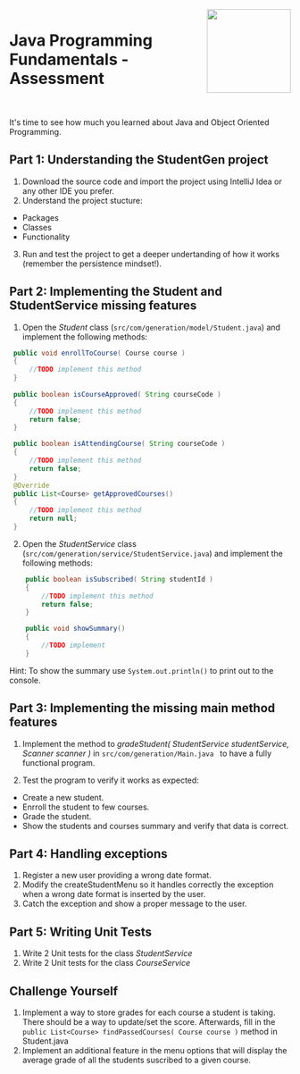 
<img align="right" width="150" height="150" src="https://media-exp1.licdn.com/dms/image/C4E0BAQF7BYCCZt5epw/company-logo_200_200/0?e=2159024400&v=beta&t=qUAFP9bUgBEEXGVQYpUXW1J_OiP8e0r4rFBpqp8OrxA">

# Java Programming Fundamentals	- Assessment

 <br/>
 <br/>
 It's time to see how much you learned about Java and Object Oriented Programming.
 
 ## Part 1: Understanding the StudentGen project
 1. Download the source code and import the project using IntelliJ Idea or any other IDE you prefer.
 2. Understand the project stucture:
 * Packages
 * Classes
 * Functionality
 3. Run and test the project to get a deeper undertanding of how it works (remember the persistence mindset!).
 
  ## Part 2: Implementing the Student and StudentService missing features
  1. Open the *Student* class (`src/com/generation/model/Student.java`) and implement the following methods:
  
   ```java
    public void enrollToCourse( Course course )
    {
        //TODO implement this method
    }
    
    public boolean isCourseApproved( String courseCode )
    {
        //TODO implement this method
        return false;
    }

    public boolean isAttendingCourse( String courseCode )
    {
        //TODO implement this method
        return false;
    }
    @Override
    public List<Course> getApprovedCourses()
    {
        //TODO implement this method
        return null;
    }
   ```
   
   2. Open the *StudentService* class (`src/com/generation/service/StudentService.java`) and implement the following methods:
   
   ```java
       public boolean isSubscribed( String studentId )
       {
           //TODO implement this method
           return false;
       }

       public void showSummary()
       {
           //TODO implement
       }
   ```
   
   Hint: To show the summary use `System.out.println()` to print out to the console.

  ## Part 3: Implementing the missing main method features
 
 1. Implement the method to *gradeStudent( StudentService studentService, Scanner scanner )* in `src/com/generation/Main.java ` to have a fully functional program.
 
 2. Test the program to verify it works as expected:
  * Create a new student.
  * Enrroll the student to few courses.
  * Grade the student.
  * Show the students and courses summary and verify that data is correct.
  

  ## Part 4: Handling exceptions
  1. Register a new user providing a wrong date format.
  2. Modify the createStudentMenu so it handles correctly the exception when a wrong date format is inserted by the user.
  3. Catch the exception and show a proper message to the user.
  
 ## Part 5: Writing Unit Tests
 1. Write 2 Unit tests for the class *StudentService*
 2. Write 2 Unit tests for the class *CourseService*
  
  
  ## Challenge Yourself
  1. Implement a way to store grades for each course a student is taking. There should be a way to update/set the score.
  Afterwards, fill in the `public List<Course> findPassedCourses( Course course )` method in Student.java
  2. Implement an additional feature in the menu options that will display the average grade of all the students suscribed to a given course.
